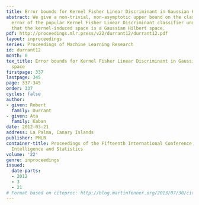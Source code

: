 ```yaml
---
title: Error bounds for Kernel Fisher Linear Discriminant in Gaussian Hilbert space
abstract: We give a non-trivial, non-asymptotic upper bound on the classification
  error of the popular Kernel Fisher Linear Discriminant classifier under  the assumption
  that the kernel-induced space is a Gaussian Hilbert space.
pdf: http://proceedings.mlr.press/v22/durrant12/durrant12.pdf
layout: inproceedings
series: Proceedings of Machine Learning Research
id: durrant12
month: 0
tex_title: Error bounds for Kernel Fisher Linear Discriminant in Gaussian Hilbert
  space
firstpage: 337
lastpage: 345
page: 337-345
order: 337
cycles: false
author:
- given: Robert
  family: Durrant
- given: Ata
  family: Kaban
date: 2012-03-21
address: La Palma, Canary Islands
publisher: PMLR
container-title: Proceedings of the Fifteenth International Conference on Artificial
  Intelligence and Statistics
volume: '22'
genre: inproceedings
issued:
  date-parts:
  - 2012
  - 3
  - 21
# Format based on citeproc: http://blog.martinfenner.org/2013/07/30/citeproc-yaml-for-bibliographies/
---
```

